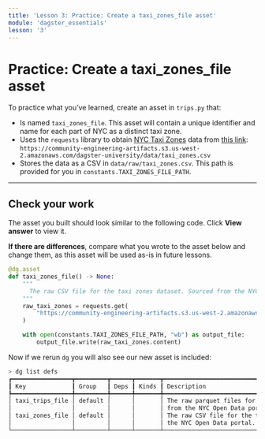 ```yaml
---
title: 'Lesson 3: Practice: Create a taxi_zones_file asset'
module: 'dagster_essentials'
lesson: '3'
---
```


# Practice: Create a taxi_zones_file asset

To practice what you’ve learned, create an asset in `trips.py` that:

- Is named `taxi_zones_file`. This asset will contain a unique identifier and name for each part of NYC as a distinct taxi zone.
- Uses the `requests` library to obtain [NYC Taxi Zones](https://data.cityofnewyork.us/Transportation/NYC-Taxi-Zones/d3c5-ddgc) data from [this link](https://community-engineering-artifacts.s3.us-west-2.amazonaws.com/dagster-university/data/taxi_zones.csv): `https://community-engineering-artifacts.s3.us-west-2.amazonaws.com/dagster-university/data/taxi_zones.csv`
- Stores the data as a CSV in `data/raw/taxi_zones.csv`. This path is provided for you in `constants.TAXI_ZONES_FILE_PATH`.

---

## Check your work

The asset you built should look similar to the following code. Click **View answer** to view it.

**If there are differences**, compare what you wrote to the asset below and change them, as this asset will be used as-is in future lessons.

```python {% obfuscated="true" %}
@dg.asset
def taxi_zones_file() -> None:
    """
      The raw CSV file for the taxi zones dataset. Sourced from the NYC Open Data portal.
    """
    raw_taxi_zones = requests.get(
        "https://community-engineering-artifacts.s3.us-west-2.amazonaws.com/dagster-university/data/taxi_zones.csv"
    )

    with open(constants.TAXI_ZONES_FILE_PATH, "wb") as output_file:
        output_file.write(raw_taxi_zones.content)
```

Now if we rerun `dg` you will also see our new asset is included:

```bash
> dg list defs
┏━━━━━━━━━━━━━━━━━┳━━━━━━━━━┳━━━━━━┳━━━━━━━┳━━━━━━━━━━━━━━━━━━━━━━━━━━━━━━━━━━━━━━━━━━━━━━━━━━━━━━━━━━━━━━┓
┃ Key             ┃ Group   ┃ Deps ┃ Kinds ┃ Description                                                  ┃
┡━━━━━━━━━━━━━━━━━╇━━━━━━━━━╇━━━━━━╇━━━━━━━╇━━━━━━━━━━━━━━━━━━━━━━━━━━━━━━━━━━━━━━━━━━━━━━━━━━━━━━━━━━━━━━┩
│ taxi_trips_file │ default │      │       │ The raw parquet files for the taxi trips dataset. Sourced    │
│                 │         │      │       │ from the NYC Open Data portal.                               │
│ taxi_zones_file │ default │      │       │ The raw CSV file for the taxi zones dataset. Sourced from    │
│                 │         │      │       │ the NYC Open Data portal.                                    │
└─────────────────┴─────────┴──────┴───────┴──────────────────────────────────────────────────────────────┘
```
